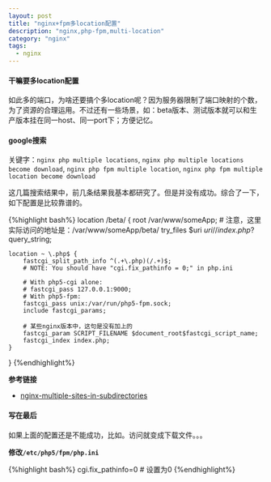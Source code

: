 ```yaml
---
layout: post
title: "nginx+fpm多location配置" 
description: "nginx,php-fpm,multi-location" 
category: "nginx" 
tags: 
  - nginx
---
```


#### 干嘛要多location配置

如此多的端口，为啥还要搞个多location呢？因为服务器限制了端口映射的个数，为了资源的合理运用。不过还有一些场景，如：beta版本、测试版本就可以和生产版本挂在同一host、同一port下；方便记忆。

#### google搜索

关键字：`nginx php multiple locations`, `nginx php multiple locations become download`, `nginx php fpm multiple location`, `nginx php fpm multiple location become download`

这几篇搜索结果中，前几条结果我基本都研究了。但是并没有成功。综合了一下，如下配置是比较靠谱的。

{%highlight bash%}
location /beta/ {
	root /var/www/someApp; # 注意，这里实际访问的地址是：/var/www/someApp/beta/
	try_files $uri $uri/ /index.php?$query_string;
	
	location ~ \.php$ {
		fastcgi_split_path_info ^(.+\.php)(/.+)$;
		# NOTE: You should have "cgi.fix_pathinfo = 0;" in php.ini
			
		# With php5-cgi alone:
		# fastcgi_pass 127.0.0.1:9000;
		# With php5-fpm:
		fastcgi_pass unix:/var/run/php5-fpm.sock;
		include fastcgi_params;
		
		# 某些nginx版本中，这句是没有加上的
		fastcgi_param SCRIPT_FILENAME $document_root$fastcgi_script_name;
		fastcgi_index index.php;
	}   
}
{%endhighlight%}

__参考链接__

* [nginx-multiple-sites-in-subdirectories](http://programmersjunk.blogspot.jp/2013/11/nginx-multiple-sites-in-subdirectories.html)

#### 写在最后

如果上面的配置还是不能成功，比如。访问就变成下载文件。。。

__修改`/etc/php5/fpm/php.ini`__

{%highlight bash%}
cgi.fix_pathinfo=0 # 设置为0
{%endhighlight%}